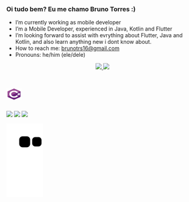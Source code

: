 ### Oi tudo bem? Eu me chamo Bruno Torres :)

- I’m currently working as mobile developer
- I’m a Mobile Developer, experienced in Java, Kotlin and Flutter
- I’m looking forward to assist with evrything about Flutter, Java and Kotlin, and also learn anything new i dont know about.
- How to reach me: brunotrs16@gmail.com
- Pronouns: he/him (ele/dele)

<div align="center">
  <a href="https://github.com/brwnitz">
  <img height="180em" src="https://github-readme-stats.vercel.app/api?username=brwnitz&show_icons=true&theme=dark&include_all_commits=true&count_private=true"/>
  <img height="180em" src="https://github-readme-stats.vercel.app/api/top-langs/?username=brwnitz&layout=compact&langs_count=7&theme=dark"/>
</div>
  
  ##
  
  <div style="display: inline_block"><br>
     <img align="center" alt="Bruno-Csharp" height="30" width="40" src="https://raw.githubusercontent.com/devicons/devicon/master/icons/csharp/csharp-original.svg">
  </div>
  
  ##
  
  <div> 
  <a href="https://instagram.com/brwnitz" target="_blank"><img src="https://img.shields.io/badge/-Instagram-%23E4405F?style=for-the-badge&logo=instagram&logoColor=white" target="_blank"></a>
 <a href="https://discord.gg/kvHZDTj9" target="_blank"><img src="https://img.shields.io/badge/Discord-7289DA?style=for-the-badge&logo=discord&logoColor=white" target="_blank"></a> 
  <a href = "mailto:brunotrs16@gmail.com"><img src="https://img.shields.io/badge/-Gmail-%23333?style=for-the-badge&logo=gmail&logoColor=white" target="_blank"></a>
   
 
  ![Snake animation](https://github.com/rafaballerini/rafaballerini/blob/output/github-contribution-grid-snake.svg)
